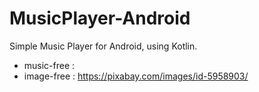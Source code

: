# MusicPlayer-Android

Simple Music Player for Android, using Kotlin.


- music-free : 
- image-free : https://pixabay.com/images/id-5958903/ 
 
